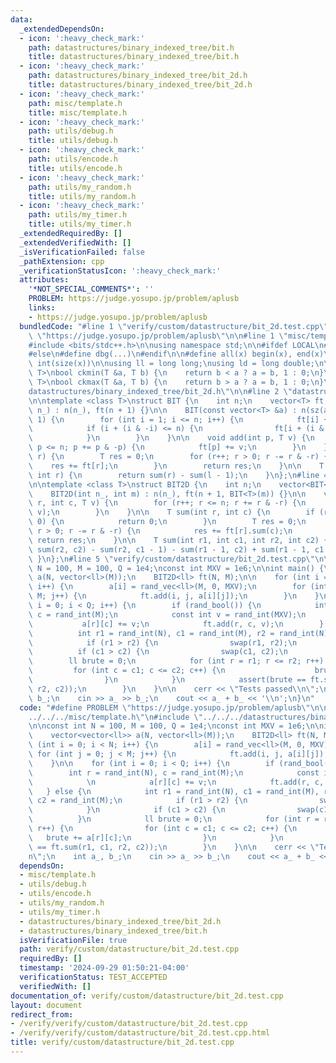 ```yaml
---
data:
  _extendedDependsOn:
  - icon: ':heavy_check_mark:'
    path: datastructures/binary_indexed_tree/bit.h
    title: datastructures/binary_indexed_tree/bit.h
  - icon: ':heavy_check_mark:'
    path: datastructures/binary_indexed_tree/bit_2d.h
    title: datastructures/binary_indexed_tree/bit_2d.h
  - icon: ':heavy_check_mark:'
    path: misc/template.h
    title: misc/template.h
  - icon: ':heavy_check_mark:'
    path: utils/debug.h
    title: utils/debug.h
  - icon: ':heavy_check_mark:'
    path: utils/encode.h
    title: utils/encode.h
  - icon: ':heavy_check_mark:'
    path: utils/my_random.h
    title: utils/my_random.h
  - icon: ':heavy_check_mark:'
    path: utils/my_timer.h
    title: utils/my_timer.h
  _extendedRequiredBy: []
  _extendedVerifiedWith: []
  _isVerificationFailed: false
  _pathExtension: cpp
  _verificationStatusIcon: ':heavy_check_mark:'
  attributes:
    '*NOT_SPECIAL_COMMENTS*': ''
    PROBLEM: https://judge.yosupo.jp/problem/aplusb
    links:
    - https://judge.yosupo.jp/problem/aplusb
  bundledCode: "#line 1 \"verify/custom/datastructure/bit_2d.test.cpp\"\n#define PROBLEM\
    \ \"https://judge.yosupo.jp/problem/aplusb\"\n\n#line 1 \"misc/template.h\"\n\
    #include <bits/stdc++.h>\n\nusing namespace std;\n\n#ifdef LOCAL\n#include <utils>\n\
    #else\n#define dbg(...)\n#endif\n\n#define all(x) begin(x), end(x)\n#define sz(x)\
    \ int(size(x))\n\nusing ll = long long;\nusing ld = long double;\n\ntemplate <class\
    \ T>\nbool ckmin(T &a, T b) {\n    return b < a ? a = b, 1 : 0;\n}\ntemplate <class\
    \ T>\nbool ckmax(T &a, T b) {\n    return b > a ? a = b, 1 : 0;\n}\n#line 2 \"\
    datastructures/binary_indexed_tree/bit_2d.h\"\n\n#line 2 \"datastructures/binary_indexed_tree/bit.h\"\
    \n\ntemplate <class T>\nstruct BIT {\n    int n;\n    vector<T> ft;\n\n    BIT(int\
    \ n_) : n(n_), ft(n + 1) {}\n\n    BIT(const vector<T> &a) : n(sz(a)), ft(n +\
    \ 1) {\n        for (int i = 1; i <= n; i++) {\n            ft[i] += a[i - 1];\n\
    \            if (i + (i & -i) <= n) {\n                ft[i + (i & -i)] += ft[i];\n\
    \            }\n        }\n    }\n\n    void add(int p, T v) {\n        for (p++;\
    \ p <= n; p += p & -p) {\n            ft[p] += v;\n        }\n    }\n\n    T sum(int\
    \ r) {\n        T res = 0;\n        for (r++; r > 0; r -= r & -r) {\n        \
    \    res += ft[r];\n        }\n        return res;\n    }\n\n    T sum(int l,\
    \ int r) {\n        return sum(r) - sum(l - 1);\n    }\n};\n#line 4 \"datastructures/binary_indexed_tree/bit_2d.h\"\
    \n\ntemplate <class T>\nstruct BIT2D {\n    int n;\n    vector<BIT<T>> ft;\n\n\
    \    BIT2D(int n_, int m) : n(n_), ft(n + 1, BIT<T>(m)) {}\n\n    void add(int\
    \ r, int c, T v) {\n        for (r++; r <= n; r += r & -r) {\n            ft[r].add(c,\
    \ v);\n        }\n    }\n\n    T sum(int r, int c) {\n        if (r < 0 || c <\
    \ 0) {\n            return 0;\n        }\n        T res = 0;\n        for (r++;\
    \ r > 0; r -= r & -r) {\n            res += ft[r].sum(c);\n        }\n       \
    \ return res;\n    }\n\n    T sum(int r1, int c1, int r2, int c2) {\n        return\
    \ sum(r2, c2) - sum(r2, c1 - 1) - sum(r1 - 1, c2) + sum(r1 - 1, c1 - 1);\n   \
    \ }\n};\n#line 5 \"verify/custom/datastructure/bit_2d.test.cpp\"\n\nconst int\
    \ N = 100, M = 100, Q = 1e4;\nconst int MXV = 1e6;\n\nint main() {\n    vector<vector<ll>>\
    \ a(N, vector<ll>(M));\n    BIT2D<ll> ft(N, M);\n\n    for (int i = 0; i < N;\
    \ i++) {\n        a[i] = rand_vec<ll>(M, 0, MXV);\n        for (int j = 0; j <\
    \ M; j++) {\n            ft.add(i, j, a[i][j]);\n        }\n    }\n\n    for (int\
    \ i = 0; i < Q; i++) {\n        if (rand_bool()) {\n            int r = rand_int(N),\
    \ c = rand_int(M);\n            const int v = rand_int(MXV);\n            \n \
    \           a[r][c] += v;\n            ft.add(r, c, v);\n        } else {\n  \
    \          int r1 = rand_int(N), c1 = rand_int(M), r2 = rand_int(N), c2 = rand_int(M);\n\
    \            if (r1 > r2) {\n                swap(r1, r2);\n            }\n  \
    \          if (c1 > c2) {\n                swap(c1, c2);\n            }\n    \
    \        ll brute = 0;\n            for (int r = r1; r <= r2; r++) {\n       \
    \         for (int c = c1; c <= c2; c++) {\n                    brute += a[r][c];\n\
    \                }\n            }\n            assert(brute == ft.sum(r1, c1,\
    \ r2, c2));\n        }\n    }\n\n    cerr << \"Tests passed\\n\";\n    int a_,\
    \ b_;\n    cin >> a_ >> b_;\n    cout << a_ + b_ << '\\n';\n}\n"
  code: "#define PROBLEM \"https://judge.yosupo.jp/problem/aplusb\"\n\n#include \"\
    ../../../misc/template.h\"\n#include \"../../../datastructures/binary_indexed_tree/bit_2d.h\"\
    \n\nconst int N = 100, M = 100, Q = 1e4;\nconst int MXV = 1e6;\n\nint main() {\n\
    \    vector<vector<ll>> a(N, vector<ll>(M));\n    BIT2D<ll> ft(N, M);\n\n    for\
    \ (int i = 0; i < N; i++) {\n        a[i] = rand_vec<ll>(M, 0, MXV);\n       \
    \ for (int j = 0; j < M; j++) {\n            ft.add(i, j, a[i][j]);\n        }\n\
    \    }\n\n    for (int i = 0; i < Q; i++) {\n        if (rand_bool()) {\n    \
    \        int r = rand_int(N), c = rand_int(M);\n            const int v = rand_int(MXV);\n\
    \            \n            a[r][c] += v;\n            ft.add(r, c, v);\n     \
    \   } else {\n            int r1 = rand_int(N), c1 = rand_int(M), r2 = rand_int(N),\
    \ c2 = rand_int(M);\n            if (r1 > r2) {\n                swap(r1, r2);\n\
    \            }\n            if (c1 > c2) {\n                swap(c1, c2);\n  \
    \          }\n            ll brute = 0;\n            for (int r = r1; r <= r2;\
    \ r++) {\n                for (int c = c1; c <= c2; c++) {\n                 \
    \   brute += a[r][c];\n                }\n            }\n            assert(brute\
    \ == ft.sum(r1, c1, r2, c2));\n        }\n    }\n\n    cerr << \"Tests passed\\\
    n\";\n    int a_, b_;\n    cin >> a_ >> b_;\n    cout << a_ + b_ << '\\n';\n}\n"
  dependsOn:
  - misc/template.h
  - utils/debug.h
  - utils/encode.h
  - utils/my_random.h
  - utils/my_timer.h
  - datastructures/binary_indexed_tree/bit_2d.h
  - datastructures/binary_indexed_tree/bit.h
  isVerificationFile: true
  path: verify/custom/datastructure/bit_2d.test.cpp
  requiredBy: []
  timestamp: '2024-09-29 01:50:21-04:00'
  verificationStatus: TEST_ACCEPTED
  verifiedWith: []
documentation_of: verify/custom/datastructure/bit_2d.test.cpp
layout: document
redirect_from:
- /verify/verify/custom/datastructure/bit_2d.test.cpp
- /verify/verify/custom/datastructure/bit_2d.test.cpp.html
title: verify/custom/datastructure/bit_2d.test.cpp
---
```

